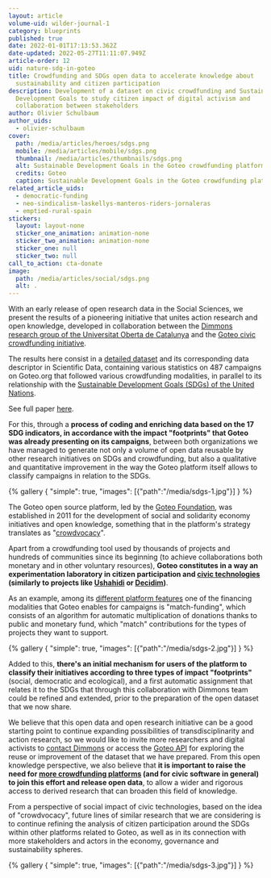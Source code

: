 ```yaml
---
layout: article
volume-uid: wilder-journal-1
category: blueprints
published: true
date: 2022-01-01T17:13:53.362Z
date-updated: 2022-05-27T11:11:07.949Z
article-order: 12
uid: nature-sdg-in-goteo
title: Crowdfunding and SDGs open data to accelerate knowledge about
  sustainability and citizen participation
description: Development of a dataset on civic crowdfunding and Sustainable
  Development Goals to study citizen impact of digital activism and
  collaboration between stakeholders
author: Olivier Schulbaum
author_uids:
  - olivier-schulbaum
cover:
  path: /media/articles/heroes/sdgs.png
  mobile: /media/articles/mobile/sdgs.png
  thumbnail: /media/articles/thumbnails/sdgs.png
  alt: Sustainable Development Goals in the Goteo crowdfunding platform
  credits: Goteo
  caption: Sustainable Development Goals in the Goteo crowdfunding platform
related_article_uids:
  - democratic-funding
  - neo-sindicalism-laskellys-manteros-riders-jornaleras
  - emptied-rural-spain
stickers:
  layout: layout-none
  sticker_one_animation: animation-none
  sticker_two_animation: animation-none
  sticker_one: null
  sticker_two: null
call_to_action: cta-donate
image:
  path: /media/articles/social/sdgs.png
  alt: .
---
```

With an early release of open research data in the Social Sciences, we present the results of a pioneering initiative that unites action research and open knowledge, developed in collaboration between the [Dimmons research group of the Universitat Oberta de Catalunya](https://www.uoc.edu/portal/en/in3/recerca/grups/digital_commons) and the [Goteo civic crowdfunding initiative](https://www.goteo.org/).

The results here consist in a [detailed dataset](https://dataverse.harvard.edu/dataset.xhtml?persistentId=doi:10.7910/DVN/KTIX3D) and its corresponding data descriptor in Scientific Data, containing various statistics on 487 campaigns on Goteo.org that followed various crowdfunding modalities, in parallel to its relationship with the [Sustainable Development Goals (SDGs) of the United Nations](https://en.wikipedia.org/wiki/Sustainable_Development_Goals).

See full paper [here](https://www.nature.com/articles/s41597-020-0472-0?utm_source=twitter&utm_medium=social&utm_content=organic&utm_campaign=SCDT_4_DL01_GL_TWITTER&utm_campaign=SciData_&utm_source=twitter&utm_content=organic&utm_medium=social&sf233291471=1).

For this, through a **process of coding and enriching data based on the 17 SDG indicators, in accordance with the impact "footprints" that Goteo was already presenting on its campaigns**, between both organizations we have managed to generate not only a volume of open data reusable by other research initiatives on SDGs and crowdfunding, but also a qualitative and quantitative improvement in the way the Goteo platform itself allows to classify campaigns in relation to the SDGs.

{% gallery { "simple": true, "images": [{"path":"/media/sdgs-1.jpg"}] } %}

The Goteo open source platform, led by the [Goteo Foundation](https://fundacion.goteo.org/?lang=en), was established in 2011 for the development of social and solidarity economy initiatives and open knowledge, something that in the platform's strategy translates as "[crowdvocacy](https://medium.com/@platoniq/crowdvocacy-amplifying-democracy-by-bridging-political-participation-digital-campaigning-a364a2cfd6db)".

Apart from a crowdfunding tool used by thousands of projects and hundreds of communities since its beginning (to achieve collaborations both monetary and in other voluntary resources), **Goteo constitutes in a way an experimentation laboratory in citizen participation and [civic technologies](https://en.wikipedia.org/wiki/Civic_technology) (similarly to projects like [Ushahidi](https://www.ushahidi.com/) or [Decidim](https://decidim.org/))**.

As an example, among its [different platform features](https://en.wikipedia.org/wiki/Goteo#Features) one of the financing modalities that Goteo enables for campaigns is "match-funding", which consists of an algorithm for automatic multiplication of donations thanks to public and monetary fund, which "match" contributions for the types of projects they want to support.

{% gallery { "simple": true, "images": [{"path":"/media/sdgs-2.jpg"}] } %}

Added to this, **there's an initial mechanism for users of the platform to classify their initiatives according to three types of impact "footprints"** (social, democratic and ecological), and a first automatic assignment that relates it to the SDGs that through this collaboration with Dimmons team could be refined and extended, prior to the preparation of the open dataset that we now share.

We believe that this open data and open research initiative can be a good starting point to continue expanding possibilities of transdisciplinarity and action research, so we would like to invite more researchers and digital activists to [contact Dimmons](https://dimmons.net/contact/) or access the [Goteo API](https://developers.goteo.org/doc/sdgs.html) for exploring the reuse or improvement of the dataset that we have prepared. From this open knowledge perspective, we also believe that **it is important to raise the need for [more crowdfunding platforms](https://en.wikipedia.org/wiki/Category:Crowdfunding_platforms) (and for civic software in general) to join this effort and release open data**, to allow a wider and rigorous access to derived research that can broaden this field of knowledge.

From a perspective of social impact of civic technologies, based on the idea of "crowdvocacy", future lines of similar research that we are considering is to continue refining the analysis of citizen participation around the SDGs within other platforms related to Goteo, as well as in its connection with more stakeholders and actors in the economy, governance and sustainability spheres.

{% gallery { "simple": true, "images": [{"path":"/media/sdgs-3.jpg"}] } %}